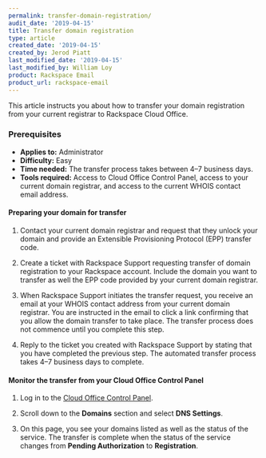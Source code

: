 ```yaml
---
permalink: transfer-domain-registration/
audit_date: '2019-04-15'
title: Transfer domain registration
type: article
created_date: '2019-04-15'
created_by: Jerod Piatt
last_modified_date: '2019-04-15'
last_modified_by: William Loy
product: Rackspace Email
product_url: rackspace-email
---
```



This article instructs you about how to transfer your domain registration from your current registrar to Rackspace Cloud Office.

### Prerequisites
- **Applies to:** Administrator
- **Difficulty:** Easy
- **Time needed:** The transfer process takes between 4–7 business days.
- **Tools required:** Access to Cloud Office Control Panel, access to your current domain registrar, and access to the current WHOIS contact email address.


#### Preparing your domain for transfer

1. Contact your current domain registrar and request that they unlock your domain and provide an Extensible Provisioning Protocol (EPP) transfer code.

2. Create a ticket with Rackspace Support requesting transfer of domain registration to your Rackspace account. Include the domain you want to transfer as well the EPP code provided by your current domain registrar.

3. When Rackspace Support initiates the transfer request, you receive an email at your WHOIS contact address from your current domain registrar. You are instructed in the email to click a link confirming that you allow the domain transfer to take place. The transfer process does not commence until you complete this step.

4. Reply to the ticket you created with Rackspace Support by stating that you have completed the previous step. The automated transfer process takes 4–7 business days to complete.

#### Monitor the transfer from your Cloud Office Control Panel

1.	Log in to the [Cloud Office Control Panel](https://cp.rackspace.com).

2.	Scroll down to the **Domains** section and select **DNS Settings**.

3.	On this page, you see your domains listed as well as the status of the service. The transfer is complete when the status of the service changes from **Pending Authorization** to **Registration**.
